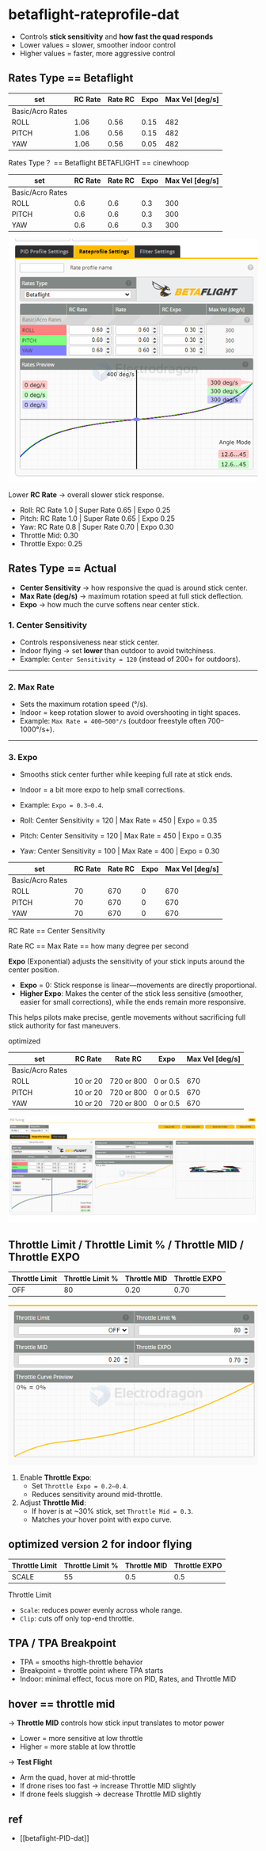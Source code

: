 
# betaflight-rateprofile-dat

- Controls **stick sensitivity** and **how fast the quad responds**  
- Lower values = slower, smoother indoor control  
- Higher values = faster, more aggressive control  


## Rates Type == Betaflight

| set              | RC Rate | Rate RC | Expo | Max Vel [deg/s] |
| ---------------- | ------- | ------- | ---- | --------------- |
| Basic/Acro Rates |         |         |      |                 |
| ROLL             | 1.06    | 0.56    | 0.15 | 482             |
| PITCH            | 1.06    | 0.56    | 0.15 | 482             |
| YAW              | 1.06    | 0.56    | 0.05 | 482             |

Rates Type？ == Betaflight BETAFLIGHT == cinewhoop

| set              | RC Rate | Rate RC | Expo | Max Vel [deg/s] |
| ---------------- | ------- | ------- | ---- | --------------- |
| Basic/Acro Rates |         |         |      |                 |
| ROLL             | 0.6     | 0.6     | 0.3  | 300             |
| PITCH            | 0.6     | 0.6     | 0.3  | 300             |
| YAW              | 0.6     | 0.6     | 0.3  | 300             |

![](2025-09-06-12-32-30.png)

Lower **RC Rate** → overall slower stick response.  

- Roll:   RC Rate 1.0 | Super Rate 0.65 | Expo 0.25
- Pitch:  RC Rate 1.0 | Super Rate 0.65 | Expo 0.25
- Yaw:    RC Rate 0.8 | Super Rate 0.70 | Expo 0.30
- Throttle Mid: 0.30
- Throttle Expo: 0.25



## Rates Type == Actual

- **Center Sensitivity** → how responsive the quad is around stick center.  
- **Max Rate (deg/s)** → maximum rotation speed at full stick deflection.  
- **Expo** → how much the curve softens near center stick.  

### 1. Center Sensitivity

- Controls responsiveness near stick center.  
- Indoor flying → set **lower** than outdoor to avoid twitchiness.  
- Example: `Center Sensitivity = 120` (instead of 200+ for outdoors).

---

### 2. Max Rate
- Sets the maximum rotation speed (°/s).  
- Indoor = keep rotation slower to avoid overshooting in tight spaces.  
- Example: `Max Rate = 400–500°/s` (outdoor freestyle often 700–1000°/s+).

---

### 3. Expo
- Smooths stick center further while keeping full rate at stick ends.  
- Indoor = a bit more expo to help small corrections.  
- Example: `Expo = 0.3–0.4`.

- Roll:   Center Sensitivity = 120 | Max Rate = 450 | Expo = 0.35
- Pitch:  Center Sensitivity = 120 | Max Rate = 450 | Expo = 0.35
- Yaw:    Center Sensitivity = 100 | Max Rate = 400 | Expo = 0.30


| set              | RC Rate | Rate RC | Expo | Max Vel [deg/s] |
| ---------------- | ------- | ------- | ---- | --------------- |
| Basic/Acro Rates |         |         |      |                 |
| ROLL             | 70      | 670     | 0    | 670             |
| PITCH            | 70      | 670     | 0    | 670             |
| YAW              | 70      | 670     | 0    | 670             |


RC Rate == Center Sensitivity

Rate RC == Max Rate == how many degree per second

**Expo** (Exponential) adjusts the sensitivity of your stick inputs around the center position.

- **Expo** = 0: Stick response is linear—movements are directly proportional.
- **Higher Expo**: Makes the center of the stick less sensitive (smoother, easier for small corrections), while the ends remain more responsive.

This helps pilots make precise, gentle movements without sacrificing full stick authority for fast maneuvers.

optimized 

| set              | RC Rate  | Rate RC    | Expo     | Max Vel [deg/s] |
| ---------------- | -------- | ---------- | -------- | --------------- |
| Basic/Acro Rates |          |            |          |                 |
| ROLL             | 10 or 20 | 720 or 800 | 0 or 0.5 | 670             |
| PITCH            | 10 or 20 | 720 or 800 | 0 or 0.5 | 670             |
| YAW              | 10 or 20 | 720 or 800 | 0 or 0.5 | 670             |


![](2025-09-04-12-38-55.png)


## Throttle Limit / Throttle Limit % / Throttle MID / Throttle EXPO

| Throttle Limit | Throttle Limit % | Throttle MID | Throttle EXPO |
| -------------- | ---------------- | ------------ | ------------- |
| OFF            | 80               | 0.20         | 0.70          |


![](2025-09-04-12-45-34.png)


1. Enable **Throttle Expo**:
   - Set `Throttle Expo = 0.2–0.4`.  
   - Reduces sensitivity around mid-throttle.  
2. Adjust **Throttle Mid**:
   - If hover is at ~30% stick, set `Throttle Mid = 0.3`.  
   - Matches your hover point with expo curve.  

## optimized version 2 for indoor flying 

| Throttle Limit | Throttle Limit % | Throttle MID | Throttle EXPO |
| -------------- | ---------------- | ------------ | ------------- |
| SCALE          | 55               | 0.5          | 0.5           |



Throttle Limit

- `Scale`: reduces power evenly across whole range.  
- `Clip`: cuts off only top-end throttle.  



## TPA / TPA Breakpoint 


- TPA = smooths high-throttle behavior  
- Breakpoint = throttle point where TPA starts  
- Indoor: minimal effect, focus more on PID, Rates, and Throttle MID  


## hover == throttle mid 

→ **Throttle MID** controls how stick input translates to motor power  
- Lower = more sensitive at low throttle  
- Higher = more stable at low throttle  

→ **Test Flight**  
- Arm the quad, hover at mid-throttle  
- If drone rises too fast → increase Throttle MID slightly  
- If drone feels sluggish → decrease Throttle MID slightly  







## ref 

- [[betaflight-PID-dat]]